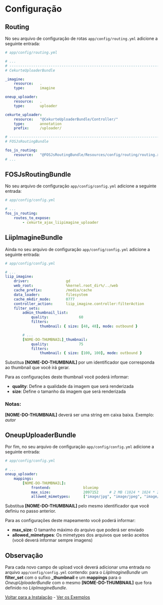 # Configuração

## Routing

No seu arquivo de configuração de rotas `app/config/routing.yml` adicione a seguinte entrada:

```yml
# app/config/routing.yml

# ...
# ------------------------------------------------------------------------------
# CekurteUploaderBundle

_imagine:
    resource:   .
    type:       imagine

oneup_uploader:
    resource:   .
    type:       uploader

cekurte_uploader:
    resource:   "@CekurteUploaderBundle/Controller/"
    type:       annotation
    prefix:     /uploader/

# ------------------------------------------------------------------------------
# FOSJsRoutingBundle

fos_js_routing:
    resource:   "@FOSJsRoutingBundle/Resources/config/routing/routing.xml"
# ...
```

## FOSJsRoutingBundle

No seu arquivo de configuração `app/config/config.yml` adicione a seguinte entrada:

```yml
# app/config/config.yml

# ...
fos_js_routing:
    routes_to_expose:
        - cekurte_ajax_liipimagine_uploader
```

## LiipImagineBundle

Ainda no seu arquivo de configuração `app/config/config.yml` adicione a seguinte entrada:

```yml
# app/config/config.yml

# ...
liip_imagine:
    driver:                 gd
    web_root:               %kernel.root_dir%/../web
    cache_prefix:           /media/cache
    data_loader:            filesystem
    cache_mkdir_mode:       0777
    controller_action:      liip_imagine.controller:filterAction
    filter_sets:
        admin_thumbnail_list:
            quality:              60
            filters:
                thumbnail: { size: [48, 48], mode: outbound }

        # ...
        [NOME-DO-THUMBNAIL]_thumbnail:
            quality:              75
            filters:
                thumbnail: { size: [100, 100], mode: outbound }
```

Substitua **[NOME-DO-THUMBNAIL]** por um identificador que corresponda ao thumbnail que você irá gerar.

Para as configurações deste thumbnail você poderá informar:

- **quality**: Define a qualidade da imagem que será renderizada
- **size**: Define o tamanho da imagem que será renderizada

### Notas:

**[NOME-DO-THUMBNAIL]** deverá ser uma string em caixa baixa. Exemplo: *autor*

## OneupUploaderBundle

Por fim, no seu arquivo de configuração `app/config/config.yml` adicione a seguinte entrada:

```yml
# app/config/config.yml

# ...
oneup_uploader:
    mappings:
        [NOME-DO-THUMBNAIL]:
            frontend:               blueimp
            max_size:               2097152     # 2 MB (1024 * 1024 * 2)
            allowed_mimetypes:      ["image/jpg", "image/jpeg", "image/png", "image/gif"]
```

Substitua **[NOME-DO-THUMBNAIL]** pelo mesmo identificador que você definiu no passo anterior.

Para as configurações deste mapeamento você poderá informar:

- **max_size**: O tamanho máximo do arquivo que poderá ser enviado
- **allowed_mimetypes**: Os mimetypes dos arquivos que serão aceitos (você deverá informar sempre imagens)

## Observação

Para cada novo campo de upload você deverá adicionar uma entrada no arquivo `app/config/config.yml` contendo:
para o *LiipImagineBundle* um **filter_set** com o sufixo **_thumbnail** e um **mappings** para o *OneupUploaderBundle* com o mesmo
**[NOME-DO-THUMBNAIL]** que fora definido no *LiipImagineBundle*.

[Voltar para a Instalação](instalacao.md) - [Ver os Exemplos](exemplos.md)